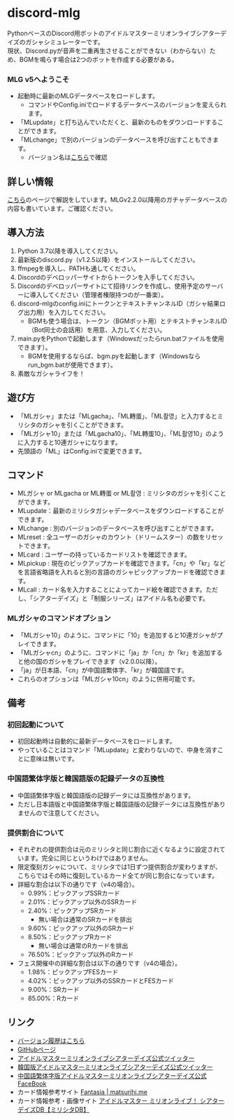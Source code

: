# discord-mlg
PythonベースのDiscord用ボットのアイドルマスターミリオンライブシアターデイズのガシャシミュレーターです。  
現状、Discord.pyが音声を二重再生させることができない（わからない）ため、BGMを鳴らす場合は2つのボットを作成する必要がある。
  
### MLG v5へようこそ
- 起動時に最新のMLGデータベースをロードします。
  - コマンドやConfig.iniでロードするデータベースのバージョンを変えられます。
- 「MLupdate」と打ち込んでいただくと、最新のものをダウンロードすることができます。
- 「MLchange」で別のバージョンのデータベースを呼び出すこともできます。
  - バージョン名は[こちら](https://hiromin.xyz/content/discordmlg/databaselist.php)で確認
  
## 詳しい情報
[こちら](https://hiromin.xyz/content/discordmlg/)のページで解説をしています。MLGv2.2.0以降用のガチャデータベースの内容も書いています。ご確認ください。  
  
## 導入方法
1. Python 3.7以降を導入してください。
1. 最新版のdiscord.py（v1.2.5以降）をインストールしてください。
1. ffmpegを導入し、PATHも通してください。
1. Discordのデベロッパーサイトからトークンを入手してください。
1. Discordのデベロッパーサイトにて招待リンクを作成し、使用予定のサーバーに導入してください（管理者権限持つのが一番楽）。
1. discord-mlgのconfig.iniにトークンとテキストチャンネルID（ガシャ結果ログ出力用）を入力してください。
    - BGMも使う場合は、トークン（BGMボット用）とテキストチャンネルID（Bot同士の会話用）を用意、入力してください。
1. main.pyをPythonで起動します（Windowsだったらrun.batファイルを使用できます）。
    - BGMを使用するならば、bgm.pyを起動します（Windowsならrun_bgm.batが使用できます）。
1. 素敵なガシャライフを！

## 遊び方
- 「MLガシャ」または「MLgacha」、「ML轉蛋」、「ML촬영」と入力するとミリシタのガシャを引くことができます。  
- 「MLガシャ10」または「MLgacha10」、「ML轉蛋10」、「ML촬영10」のように入力すると10連ガシャになります。
- 先頭語の「ML」はConfig.iniで変更できます。
  
## コマンド
- MLガシャ or MLgacha or ML轉蛋 or ML촬영 : ミリシタのガシャを引くことができます。
- MLupdate：最新のミリシタガシャデータベースをダウンロードすることができます。
- MLchange : 別のバージョンのデータベースを呼び出すことができます。
- MLreset : 全ユーザーのガシャのカウント（ドリームスター）の数をリセットできます。
- MLcard : ユーザーの持っているカードリストを確認できます。
- MLpickup : 現在のピックアップカードを確認できます。「cn」や「kr」などを言語省略語を入れると別の言語のガシャピックアップカードを確認できます。
- MLcall : カード名を入力することによってカード絵を確認できます。ただし、「シアターデイズ」と「制服シリーズ」はアイドル名も必要です。
  
### MLガシャのコマンドオプション  
- 「MLガシャ10」のように、コマンドに「10」を追加すると10連ガシャがプレイできます。  
- 「MLガシャcn」のように、コマンドに「ja」か「cn」か「kr」を追加すると他の国のガシャをプレイできます（v2.0.0以降）。
- 「ja」が日本語、「cn」が中国語繁体字、「kr」が韓国語です。
- これらのオプションは「MLガシャ10cn」のように併用可能です。

## 備考
### 初回起動について
- 初回起動時は自動的に最新データベースをロードします。
- やっていることはコマンド「MLupdate」と変わりないので、中身を消すことに意味は無いです。
### 中国語繁体字版と韓国語版の記録データの互換性
- 中国語繁体字版と韓国語版の記録データには互換性があります。
- ただし日本語版と中国語繁体字版と韓国語版の記録データには互換性がありませんので注意してください。
### 提供割合について
- それぞれの提供割合は元のミリシタと同じ割合に近くなるように設定されています。完全に同じというわけではありません。
- 限定復刻ガシャについて、ミリシタでは1日ずつ提供割合が変わりますが、こちらではその時に復刻しているカード全てが同じ割合になっています。
- 詳細な割合は以下の通りです（v4の場合）。
  - 0.99%：ピックアップSSRカード
  - 2.01%：ピックアップ以外のSSRカード
  - 2.40%：ピックアップSRカード
    - 無い場合は通常のSRカードを排出
  - 9.60%：ピックアップ以外のSRカード
  - 8.50%：ピックアップRカード
    - 無い場合は通常のRカードを排出
  - 76.50%：ピックアップ以外のRカード
- フェス開催中の詳細な割合は以下の通りです（v4の場合）。
  - 1.98%：ピックアップFESカード
  - 4.02%：ピックアップ以外のSSRカードとFESカード
  - 9.00%：SRカード
  - 85.00%：Rカード
  
## リンク
- [バージョン履歴はこちら](https://github.com/hiromin0627/discord-mlg/wiki/バージョン履歴)
- [GitHubページ](https://github.com/hiromin0627/discord-mlg)
- [アイドルマスターミリオンライブシアターデイズ公式ツイッター](https://twitter.com/imasml_theater)
- [韓国版アイドルマスターミリオンライブシアターデイズ公式ツイッター](https://twitter.com/imasmltd_kr)
- [中国語繁体字版アイドルマスターミリオンライブシアターデイズ公式FaceBook](https://www.facebook.com/idolmastermlTD.ch/)
- カード情報参考サイト [Fantasia | matsurihi.me](https://mltd.matsurihi.me/)
- カード情報参考・画像サイト [アイドルマスター ミリオンライブ！ シアターデイズDB【ミリシタDB】](https://imas.gamedbs.jp/mlth/)
